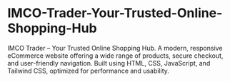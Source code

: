 # IMCO-Trader-Your-Trusted-Online-Shopping-Hub
IMCO Trader – Your Trusted Online Shopping Hub. A modern, responsive eCommerce website offering a wide range of products, secure checkout, and user-friendly navigation. Built using HTML, CSS, JavaScript, and Tailwind CSS, optimized for performance and usability.
